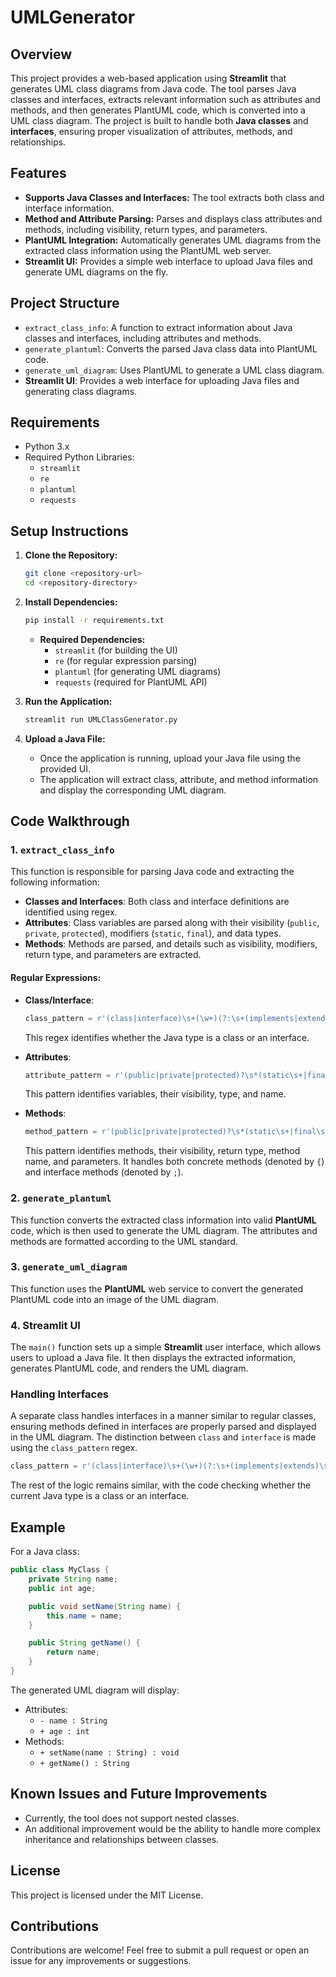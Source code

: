 # UMLGenerator

## Overview

This project provides a web-based application using **Streamlit** that generates UML class diagrams from Java code. The tool parses Java classes and interfaces, extracts relevant information such as attributes and methods, and then generates PlantUML code, which is converted into a UML class diagram. The project is built to handle both **Java classes** and **interfaces**, ensuring proper visualization of attributes, methods, and relationships.

## Features

- **Supports Java Classes and Interfaces:** The tool extracts both class and interface information.
- **Method and Attribute Parsing:** Parses and displays class attributes and methods, including visibility, return types, and parameters.
- **PlantUML Integration:** Automatically generates UML diagrams from the extracted class information using the PlantUML web server.
- **Streamlit UI:** Provides a simple web interface to upload Java files and generate UML diagrams on the fly.

## Project Structure

- `extract_class_info`: A function to extract information about Java classes and interfaces, including attributes and methods.
- `generate_plantuml`: Converts the parsed Java class data into PlantUML code.
- `generate_uml_diagram`: Uses PlantUML to generate a UML class diagram.
- **Streamlit UI**: Provides a web interface for uploading Java files and generating class diagrams.

## Requirements

- Python 3.x
- Required Python Libraries:
  - `streamlit`
  - `re`
  - `plantuml`
  - `requests`

## Setup Instructions

1. **Clone the Repository:**
    ```bash
    git clone <repository-url>
    cd <repository-directory>
    ```

2. **Install Dependencies:**
    ```bash
    pip install -r requirements.txt
    ```

    - **Required Dependencies:**
      - `streamlit` (for building the UI)
      - `re` (for regular expression parsing)
      - `plantuml` (for generating UML diagrams)
      - `requests` (required for PlantUML API)

3. **Run the Application:**
    ```bash
    streamlit run UMLClassGenerator.py
    ```

4. **Upload a Java File:**
    - Once the application is running, upload your Java file using the provided UI.
    - The application will extract class, attribute, and method information and display the corresponding UML diagram.

## Code Walkthrough

### 1. `extract_class_info`
This function is responsible for parsing Java code and extracting the following information:
- **Classes and Interfaces**: Both class and interface definitions are identified using regex.
- **Attributes**: Class variables are parsed along with their visibility (`public`, `private`, `protected`), modifiers (`static`, `final`), and data types.
- **Methods**: Methods are parsed, and details such as visibility, modifiers, return type, and parameters are extracted.

#### Regular Expressions:
- **Class/Interface**: 
  ```python
  class_pattern = r'(class|interface)\s+(\w+)(?:\s+(implements|extends)\s+[\w\s,]+)?\s*{'
  ```
  This regex identifies whether the Java type is a class or an interface.
  
- **Attributes**: 
  ```python
  attribute_pattern = r'(public|private|protected)?\s*(static\s+|final\s+|abstract\s+)*(\w+)\s+(\w+)(?:\s*=\s*[^,;]+)?;'
  ```
  This pattern identifies variables, their visibility, type, and name.

- **Methods**: 
  ```python
  method_pattern = r'(public|private|protected)?\s*(static\s+|final\s+|abstract\s+)*(\w+)\s+(\w+)\s*\((.*?)\)\s*(?:\{|;)'
  ```
  This pattern identifies methods, their visibility, return type, method name, and parameters. It handles both concrete methods (denoted by `{`) and interface methods (denoted by `;`).

### 2. `generate_plantuml`
This function converts the extracted class information into valid **PlantUML** code, which is then used to generate the UML diagram. The attributes and methods are formatted according to the UML standard.

### 3. `generate_uml_diagram`
This function uses the **PlantUML** web service to convert the generated PlantUML code into an image of the UML diagram.

### 4. **Streamlit UI**
The `main()` function sets up a simple **Streamlit** user interface, which allows users to upload a Java file. It then displays the extracted information, generates PlantUML code, and renders the UML diagram.

### Handling Interfaces
A separate class handles interfaces in a manner similar to regular classes, ensuring methods defined in interfaces are properly parsed and displayed in the UML diagram. The distinction between `class` and `interface` is made using the `class_pattern` regex.

```python
class_pattern = r'(class|interface)\s+(\w+)(?:\s+(implements|extends)\s+[\w\s,]+)?\s*{'
```

The rest of the logic remains similar, with the code checking whether the current Java type is a class or an interface.

## Example

For a Java class:

```java
public class MyClass {
    private String name;
    public int age;

    public void setName(String name) {
        this.name = name;
    }

    public String getName() {
        return name;
    }
}
```

The generated UML diagram will display:
- Attributes:
  - `- name : String`
  - `+ age : int`
- Methods:
  - `+ setName(name : String) : void`
  - `+ getName() : String`

## Known Issues and Future Improvements
- Currently, the tool does not support nested classes.
- An additional improvement would be the ability to handle more complex inheritance and relationships between classes.

## License
This project is licensed under the MIT License.

## Contributions
Contributions are welcome! Feel free to submit a pull request or open an issue for any improvements or suggestions.
